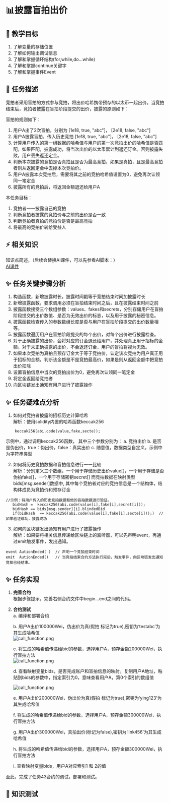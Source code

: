 # 📊披露盲拍出价

## **🚧 教学目标**

1. 了解变量的存储位置
2. 了解如何输出调试信息
3. 了解和掌握循环结构(for,while,do...while)
4. 了解和掌握continue关键字
5. 了解和掌握事件Event

## **💚 任务描述**

竞拍者采用盲拍的方式参与竞拍，将出价哈希携带预存的以太币一起出价。当竞拍结束后，竞拍者披露在盲拍阶段提交的出价，披露的原则如下：

盲拍的规则如下：
1. 用户A出了2次盲拍，分别为 [1e18, true, "abc"]， [2e18, false, "abc"]
2. 用户A披露盲拍，传入历史竞拍 [1e18, true, "abc"]， [2e18, false, "abc"]
3. 计算用户传入的第一组数据的哈希值与用户的第一次竞拍出价的哈希值是否匹配，如果匹配，披露成功，将当次出价的以太币累计到返还订金。否则披露失败，用户丢失返还定金。
4. 判断本次披露的竞拍是否真拍且是否为最高竞拍，如果是真拍，且是最高竞拍者则从返回定金中去掉本次竞拍价。
5. 用户A披露本次竞拍后，需要将其之前的竞拍哈希值设置为0，避免再次认领同一笔定金
6. 披露所有的竞拍后，将返回金额退还给用户A

本任务目标：
1. 竞拍者一一披露自己的竞拍
2. 判断竞拍者披露的竞拍价与之前的出价是否一致
3. 判断竞拍者真拍的竞拍价是否是最高竞拍
4. 将最高的竞拍价转给受益人
 

## **⚡ 相关知识**
知识点简述，（后续会替换AI课件，可以先参看AI脚本：）  
[AI课件](https://docs.qq.com/sheet/DSmdHWWNoT25LTENl?tab=z32x08)  
   

## **✨ 任务关键步骤分析**
1. 构造函数，新增披露时长，披露时间戳等于竞拍结束时间加披露时长  
2. 新增披露函数，要求调用必须在盲拍结束时间之后，且在披露结束时间之前 
3. 披露函数接受三个数组参数：values、fakes和secrets，分别存储用户在盲拍阶段提交的出价数值、是否为无效出价的标志，以及用于披露的秘密信息。
4. 披露函数检查传入的参数数组长度是否与用户在盲拍阶段提交的出价数量相等。  
5. 披露函数遍历用户在盲拍阶段提交的每个出价，对每个出价进行披露检查。  
6. 对于正确披露的出价，会将对应的订金退还给用户，并处理真正用于招标的金额。对于未正确披露的出价，不会返还订金，用户的盲拍将视为无效。
7. 如果本次竞拍为真拍且预存订金大于等于竞拍价，认定该次竞拍为用户真正用于招标的金额，判断该金额是不是竞拍最高价，如果是则从返回金额中把竞拍出价扣除  
8. 设置盲拍信息中当次的竞拍出价为0，避免再次认领同一笔定金  
8. 将定金返回给竞拍者  
9. 向区块链发出通知有用户进行了披露操作

## **✨ 任务疑难点分析**
1. 如何对竞拍者披露的招标历史计算哈希  
解析：使用solidity内置的哈希函数keccak256
```Solidity
    keccak256(abi.code(value,fake,secte)); 
```   
示例中，通过调用keccak256函数， 
其中三个参数分别为：
a. 竞拍出价
b. 是否是伪出价，true：伪出价，false：真实出价
c. 随意值，数据类型自定义，示例中为字符串类型

2. 如何将历史竞拍数据和盲拍信息进行一一比较  
解析：分别定义三个数组，一个用于存储历史出价value[]，一个用于存储是否伪拍fake[]，一个用于存储密钥secret[]
而竞拍数据在映射类型bids[msg.sender]数据中,  其中每个竞拍者对应的竞拍信息是一个结构体，结构体成员为竞拍价和预存订金
```Solidity
//示例：将用户传入的历史竞拍数据和他的盲拍数据进行验证。
   bidHash =  keccak256(abi.code(value[i],fake[i],secret[i]));
   bidHash == bids[msg.sender][i].blindedBid
   if(bidHash  == keccak256(abi.code(value[i],fake[i],secte[i]));)  //如果验证成功，披露成功
```  
3. 如何向区块链发出通知有用户进行了披露操作  
解析：如果要将相关信息传递给区块链上的监听器，可以先声明event，再通过emit触发事件，发出通知。
```Solidity
event AutionEnded( )  // 声明一个竞拍结束时间
emit  AutionEnded()   // 当竞拍结束合约方法执行完后，触发事件，向区块链发出通知竞拍已经结束。
```  
## **✨ 任务实现**
1. **完善合约**  
    根据步骤提示，完善右侧合约文件中begin...end之间的代码。  

3. **合约测试**  
   a. 编译和部署合约     

   b. 用户A出价100000Wei，伪出价为真(假拍 标记为true),密钥为‘testabc’为其生成哈希值  
   ![call_function.png](https://i.postimg.cc/PxVyRKdF/1.png)
   
   c. 将生成的哈希值传递给bid的参数，选择用户A，预存金额200000Wei，执行盲拍方法  
   ![call_function.png](https://i.postimg.cc/bwvQKkF7/2.png)

   d. 查看映射变量bids，是否完成账户和盲拍信息的映射。复制用户A地址，粘贴到bids的参数中，指定索引为0，意味查看用户A，第0个索引的数组值

   ![call_function.png](https://i.postimg.cc/MG9ZgfNF/3.png)

   e.  用户A出价200000Wei，伪出价为真(假拍 标记为true),密钥为‘ying123’为其生成哈希值 

   f. 将生成的哈希值传递给bid的参数，选择用户A，预存金额300000Wei，执行盲拍方法 

   g.  用户A出价300000Wei，真拍出价(标记为false),密钥为‘link456’为其生成哈希值 

   h. 将生成的哈希值传递给bid的参数，选择用户A，预存金额300000Wei，执行盲拍方法 

   i. 查看映射变量bids，用户A对应索引1 和 2的值
   

至此，完成了任务43合约的调试，部署和测试。
## **🌸 知识测试**  